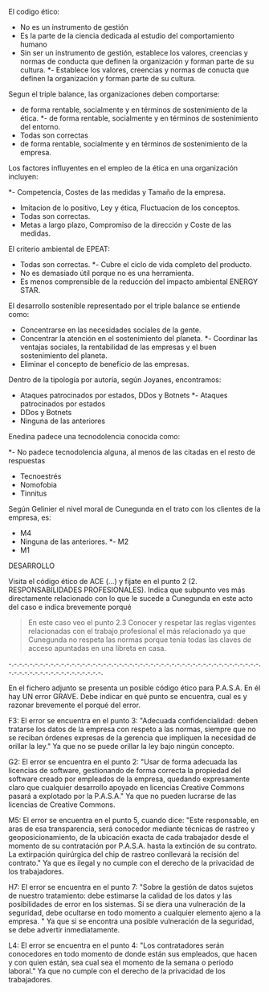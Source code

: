 El codigo ético:

- No es un instrumento de gestión
- Es la parte de la ciencia dedicada al estudio del comportamiento humano
- Sin ser un instrumento de gestión, establece los valores, creencias y normas de conducta que definen la organización y forman parte de su cultura.
*- Establece los valores, creencias y normas de conucta que definen la organización y forman parte de su cultura.

Segun el triple balance, las organizaciones deben comportarse:

- de forma rentable, socialmente y en términos de sostenimiento de la ética.
*- de forma rentable, socialmente y en términos de sostenimiento del entorno.
- Todas son correctas
- de forma rentable, socialmente y en términos de sostenimiento de la empresa.

Los factores influyentes en el empleo de la ética en una organización incluyen:

*- Competencia, Costes de las medidas y Tamaño de la empresa.
- Imitacion de lo positivo, Ley y ética, Fluctuacion de los conceptos.
- Todas son correctas.
- Metas a largo plazo, Compromiso de la dirección y Coste de las medidas.

El criterio ambiental de EPEAT:

- Todas son correctas.
*- Cubre el ciclo de vida completo del producto.
- No es demasiado útil porque no es una herramienta.
- Es menos comprensible de la reducción del impacto ambiental ENERGY STAR.

El desarrollo sostenible representado por el triple balance se entiende como:

- Concentrarse en las necesidades sociales de la gente.
- Concentrar la atención en el sostenimiento del planeta.
*- Coordinar las ventajas sociales, la rentabilidad de las empresas y el buen sostenimiento del planeta.
- Eliminar el concepto de beneficio de las empresas.

Dentro de la tipología por autoría, según Joyanes, encontramos:

- Ataques patrocinados por estados, DDos y Botnets
*- Ataques patrocinados por estados
- DDos y Botnets
- Ninguna de las anteriores

Enedina padece una tecnodolencia conocida como:

*- No padece tecnodolencia alguna, al menos de las citadas en el resto de respuestas
- Tecnoestrés
- Nomofobia
- Tinnitus

Según Gelinier el nivel moral de Cunegunda en el trato con los clientes de la empresa, es:

- M4
- Ninguna de las anteriores.
*- M2
- M1


DESARROLLO


Visita el código ético de ACE (...) y fijate en el punto 2 (2. RESPONSABILIDADES PROFESIONALES). Indica que subpunto ves más directamente relacionado con lo que le sucede a Cunegunda en este acto del caso e indica brevemente porqué

>En este caso veo el punto 2.3 Conocer y respetar las reglas vigentes relacionadas con el trabajo profesional el más relacionado ya que Cunegunda no respeta las normas porque tenía todas las claves de acceso apuntadas en una libreta en casa.


-.-.-.-.-.-.-.-.-.-.-.-.-.-.-.-.-.-.-.-.-.-.-.-.-.-.-.-.-.-.-.-.-.-.-.-.-.-.-.-.-.-.-.-.-.-.-.-.-.-.-.-.-.-.-.-.-.-.-.-.-.-.-.-.-.-.


En el fichero adjunto se presenta un posible código ético para P.A.S.A. En él hay UN error GRAVE. Debe indicar en qué punto se encuentra, cual es y razonar brevemente el porqué del error.

F3: El error se encuentra en el punto 3: "Adecuada confidencialidad: deben tratarse los datos de la empresa con respeto a las normas, siempre que no se reciban órdenes expresas de la gerencia que impliquen la necesidad de orillar la ley." Ya que no se puede orillar la ley bajo ningún concepto.

G2: El error se encuentra en el punto 2: "Usar de forma adecuada las licencias de software, gestionando de forma correcta la propiedad del software creado por empleados de la empresa, quedando expresamente claro que cualquier desarrollo apoyado en licencias Creative Commons pasará a explotado por la P.A.S.A." Ya que no pueden lucrarse de las licencias de Creative Commons. 

M5: El error se encuentra en el punto 5, cuando dice: "Este responsable, en aras de esa transparencia, será conocedor mediante técnicas de rastreo y geoposicionamiento, de la ubicación exacta de cada trabajador desde el momento de su contratación por P.A.S.A. hasta la extinción de su contrato. La extirpación quirúrgica del chip de rastreo conllevará la recisión del contrato." Ya que es ilegal y no cumple con el derecho de la privacidad de los trabajadores.

H7: El error se encuentra en el punto 7: "Sobre la gestión de datos sujetos de nuestro tratamiento: debe estimarse la calidad de los datos y las posibilidades de error en los sistemas. Si se diera una vulneración de la seguridad, debe ocultarse en todo momento a cualquier elemento ajeno a la empresa. " Ya que si se encontra una posible vulneración de la seguridad, se debe advertir inmediatamente.

L4: El error se encuentra en el punto 4: "Los contratadores serán conocedores en todo momento de donde están sus empleados, que hacen y con quien están, sea cual sea el momento de la semana o periodo laboral." Ya que no cumple con el derecho de la privacidad de los trabajadores.